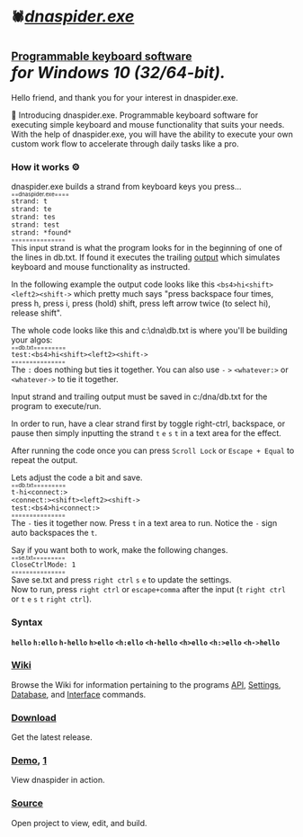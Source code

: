 # `🕷`<em>[dnaspider.exe](https://github.com/dnaspider/dna/releases "Download open source dnaspider.exe &#13;Programmable keyboard software for Windows 10")</em><br><br><sup><sup><a href="https://github.com/dnaspider/dna/wiki/Introduction" title="Introduction">Programmable keyboard software</a> </sup></sup><br><em>for Windows 10 (32/64-bit).</em>
Hello friend, and thank you for your interest in dnaspider.exe.

🥁 Introducing dnaspider.exe. Programmable keyboard software for executing simple keyboard and mouse functionality that suits your needs. With the help of dnaspider.exe, you will have the ability to execute your own custom work flow to accelerate through daily tasks like a pro.

<h3>How it works ⚙</h3>

dnaspider.exe builds a strand from keyboard keys you press... 
<br><sub><sub>==dnaspider.exe====</sub></sub>
<br><span title="The [t] key on the keyboard was pressed">`strand: t`</span>
<br><span title="The [e] key on the keyboard was pressed">`strand: te`</span>
<br><span title="The [s] key on the keyboard was pressed">`strand: tes`</span>
<br><span title="The [t] key on the keyboard was pressed">`strand: test`</span>
<br><span title="The input sequence [test] was found in the &#13;beginning of one of the lines in db.txt.&#13;Running trailing output...">`strand: *found*`</span>
<br><sup><sup>===============</sup></sup>
<br>This input strand is what the program looks for in the beginning of one of the lines in db.txt. If found it executes the trailing <a href="https://github.com/dnaspider/dna/wiki/api" title="Application programming interface">output</a> which simulates keyboard and mouse functionality as instructed. 

In the following example the output code looks like this `<bs4>hi<shift><left2><shift->` which pretty much says "press backspace four times, press h, press i, press (hold) shift, press left arrow twice (to select hi), release shift".

The whole code looks like this and c:\dna\db.txt is where you'll be building your algos:
<br><sub><sub><span title="Database: c:\dna\db.txt">==db.txt=========</span></sub></sub>
<br>`test:<bs4>hi<shift><left2><shift->`
<br><sup><sup>===============</sup></sup>
<br>The `:` does nothing but ties it together. You can also use <span title="test-">`-`</span> <span title="test>">`>`</span> <span title="Press: right ctrl, w, h, a, t, e, v, e, r">`<whatever:>`</span> or <span title="Press: right ctrl, w, h, a, t, e, v, e, r">`<whatever->`</span> to tie it together.

Input strand and trailing output must be saved in c:/dna/db.txt for the program to execute/run.

In order to run, have a clear strand first by toggle right-ctrl, backspace, or pause then simply inputting the strand `t` `e` `s` `t` in a text area for the effect.

After running the code once you can press `Scroll Lock` or `Escape + Equal` to repeat the output.

Lets adjust the code a bit and save.
<br><sub><sub><span title="Database: c:\dna\db.txt">==db.txt=========</span></sub></sub>
<br>`t-hi<connect:>`
<br>`<connect:><shift><left2><shift->`
<br>`test:<bs4>hi<connect:>`
<br><sup><sup>===============</sup></sup>
<br>The `-` ties it together now. Press `t` in a text area to run. Notice the `-` sign auto backspaces the `t`.

Say if you want both to work, make the following changes.
<br><sub><sub><span title="Settings: c:\dna\se.txt">==se.txt=========</span></sub></sub>
<br><span title="CloseCtrlMode: True">`CloseCtrlMode: 1`</span>
<br><sup><sup>===============</sup></sup>
<br>Save se.txt and press `right ctrl` `s` `e` to update the settings.
<br>Now to run, press `right ctrl` or `escape+comma` after the input (`t` `right ctrl` or `t` `e` `s` `t` `right ctrl`).

<h3 title="Next level sh*t">Syntax</h3>

<strong><span title="Settings&#013;=se.txt==========&#013;StrandLengthMode: 1&#013;StrandLength: 3&#013;CtrlScanOnlyMode: 0&#013;CloseCtrlMode: 0&#013;Ignore_A-Z: 0&#013;===============&#013;&#013;Database&#013;=db.txt==========&#013;hello&#013;===============&#13;&#013;Run&#013;Press h e l in a text area&#13;&#13;Program&#13;=dnaspider.exe=====&#013;strand: h&#013;strand: he&#013;strand: hel&#013;===============">`hello`</span>
 <span title="=se.txt==========&#013;StrandLengthMode: 0&#013;CtrlScanOnlyMode: 0&#013;CloseCtrlMode: 0&#013;Ignore_A-Z: 0&#013;===============&#13;&#13;=db.txt==========&#13;h:ello&#13;===============&#13;&#13;Run&#13;Clear strand then press h&#13;&#13;To clear strand, toggle right&#13;ctrl, pause, or backspace&#13;&#13;=dnaspider.exe=====&#013;strand: h&#013;===============">`h:ello`</span>
 <span title="Use minus sign for auto backspace&#13;&#13;=db.txt==========&#13;h-hello&#13;===============&#13;&#13;Run&#13;Clear strand then press h&#13;&#13;=dnaspider.exe=====&#013;strand: h&#013;===============">`h-hello`</span>
 <span title="=db.txt==========&#13;h>ello&#13;===============&#13;&#13;Run&#13;Press h&#13;&#13;=dnaspider.exe=====&#013;strand: h&#013;===============">`h>ello`</span>
 <span title="=db.txt==========&#13;<h:ello&#13;===============&#13;&#13;Run&#13;Press ctrl, release ctrl, h&#13;Or press esc + comma, h&#13;&#13;=dnaspider.exe=====&#013;strand: <&#13;strand: <h&#013;===============">`<h:ello`</span>
 <span title="&#13;&#13;=db.txt==========&#13;<h-hello&#13;===============&#13;&#13;Run&#13;Press ctrl, release ctrl, h&#13;&#13;=dnaspider.exe=====&#013;strand: <&#13;strand: <h&#013;===============">`<h-hello`</span>
 <span title="&#13;&#13;=db.txt==========&#13;<h>ello&#13;===============&#13;&#13;Run&#13;Press ctrl, release ctrl, h&#13;&#13;=dnaspider.exe=====&#013;strand: <&#13;strand: <h&#013;===============">`<h>ello`</span>
 <span title="Connect&#13;&#13;=db.txt========&#13;<i-><o->h<h:>!&#13;<o->hello!&#13;<h:>ello&#13;=============&#13;&#13;Run&#13;Press ctrl, release ctrl, i&#13;&#13;=dnaspider.exe=====&#013;strand: <i&#013;===============">`<h:>ello`</span>
 <span title="Infinite loop&#13;&#13;Press esc or pause to stop&#13;&#13;=db.txt==========&#13;<h-><speed:250>hello <h->&#13;===============&#13;&#13;Run&#13;Press ctrl, release ctrl, h&#13;&#13;=dnaspider.exe=====&#013;strand: <&#13;strand: <h&#013;===============">`<h->hello`</span></strong>

<h3><a href="https://github.com/dnaspider/dna/wiki" title="API, db.txt, Settings, Interface">Wiki</a>&nbsp;</h3>

Browse the Wiki for information pertaining to the programs <a href="https://github.com/dnaspider/dna/wiki/api" title="Application programming interface">API</a>, <a href="https://github.com/dnaspider/dna/wiki/settings" title="se.txt">Settings</a>, <a href="https://github.com/dnaspider/dna/wiki/db.txt" title="db.txt">Database</a>, and <a href="https://github.com/dnaspider/dna/wiki/interface" title="UI">Interface</a> commands.

<h3><a href="https://github.com/dnaspider/dna/releases" title="Press [win + pause] for system type">Download</a>&nbsp;</h3>

Get the latest release.

<h3><a href="https://www.youtube.com/watch?v=OAhHa7FXAnQ" title="Video">Demo</a>,&nbsp;<a href="https://youtu.be/eREkcFJht8k" title="Video">1</a>&nbsp;</h3>

View dnaspider in action.

<h3><a href="https://github.com/dnaspider/dna/archive/master.zip" title="Extract dna-master folder from dna-master.zip to desktop&#13;&#13;dnaspider.vcxproj -> Open with -> Visual Studio&#13;&#13;Solution Explorer -> Source Files -> dnaspider.cpp&#13;&#13;Build (Release, x64)&#13;Ctrl + Shift + B&#13;&#13;dnaspider.exe build can be found in dna/x64/release or dna/Release (x86)">Source</a></h3>

Open project to view, edit, and build.
